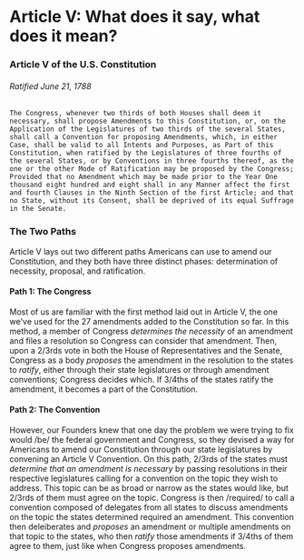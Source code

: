 # Article V: What does it say, what does it mean?

### Article V of the U.S. Constitution
###### Ratified June 21, 1788

```The Congress, whenever two thirds of both Houses shall deem it necessary, shall propose Amendments to this Constitution, or, on the Application of the Legislatures of two thirds of the several States, shall call a Convention for proposing Amendments, which, in either Case, shall be valid to all Intents and Purposes, as Part of this Constitution, when ratified by the Legislatures of three fourths of the several States, or by Conventions in three fourths thereof, as the one or the other Mode of Ratification may be proposed by the Congress; Provided that no Amendment which may be made prior to the Year One thousand eight hundred and eight shall in any Manner affect the first and fourth Clauses in the Ninth Section of the first Article; and that no State, without its Consent, shall be deprived of its equal Suffrage in the Senate.```

### The Two Paths
Article V lays out two different paths Americans can use to amend our Constitution, and they both have three distinct phases: determination of necessity, proposal, and ratification.

#### Path 1: The Congress
Most of us are familiar with the first method laid out in Article V, the one we've used for the 27 amendments added to the Constitution so far. In this method, a member of Congress *determines the necessity* of an amendment and files a resolution so Congress can consider that amendment. Then, upon a 2/3rds vote in both the House of Representatives and the Senate, Congress as a body *proposes* the amendment in the resolution to the states to *ratify*, either through their state legislatures or through amendment conventions; Congress decides which. If 3/4ths of the states ratify the amendment, it becomes a part of the Constitution.

#### Path 2: The Convention
However, our Founders knew that one day the problem we were trying to fix would /be/ the federal government and Congress, so they devised a way for Americans to amend our Constitution through our state legislatures by convening an Article V Convention. On this path, 2/3rds of the states must *determine that an amendment is necessary* by passing resolutions in their respective legislatures calling for a convention on the topic they wish to address. This topic can be as broad or narrow as the states would like, but 2/3rds of them must agree on the topic. Congress is then /required/ to call a convention composed of delegates from all states to discuss amendments on the topic the states determined required an amendment. This convention then deleiberates and *proposes* an amendment or multiple amendments on that topic to the states, who then *ratify* those amendments if 3/4ths of them agree to them, just like when Congress proposes amendments.
